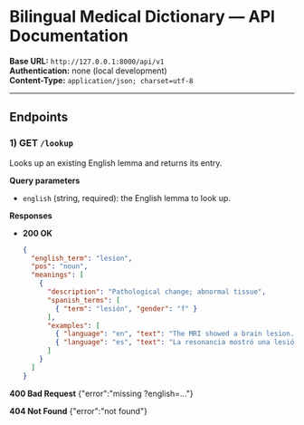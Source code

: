 # Bilingual Medical Dictionary — API Documentation

**Base URL:** `http://127.0.0.1:8000/api/v1`  
**Authentication:** none (local development)  
**Content-Type:** `application/json; charset=utf-8`

---

## Endpoints

### 1) GET `/lookup`

Looks up an existing English lemma and returns its entry.

**Query parameters**
- `english` (string, required): the English lemma to look up.

**Responses**

- **200 OK**
  ```json
  {
    "english_term": "lesion",
    "pos": "noun",
    "meanings": [
      {
        "description": "Pathological change; abnormal tissue",
        "spanish_terms": [
          { "term": "lesión", "gender": "f" }
        ],
        "examples": [
          { "language": "en", "text": "The MRI showed a brain lesion." },
          { "language": "es", "text": "La resonancia mostró una lesión cerebral." }
        ]
      }
    ]
  }
  
**400 Bad Request**
{"error":"missing ?english=..."}

**404 Not Found**
{"error":"not found"}
